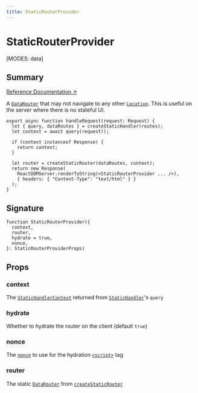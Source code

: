 ```yaml
---
title: StaticRouterProvider
---
```


# StaticRouterProvider

<!--
⚠️ ⚠️ IMPORTANT ⚠️ ⚠️ 

Thank you for helping improve our documentation!

This file is auto-generated from the JSDoc comments in the source
code, so please edit the JSDoc comments in the file below and this
file will be re-generated once those changes are merged.

https://github.com/remix-run/react-router/blob/main/packages/react-router/lib/dom/server.tsx
-->

[MODES: data]

## Summary

[Reference Documentation ↗](https://api.reactrouter.com/v7/functions/react_router.index.StaticRouterProvider.html)

A [`DataRouter`](https://api.reactrouter.com/v7/interfaces/react_router.index.DataRouter.html) that may not navigate to any other [`Location`](https://api.reactrouter.com/v7/interfaces/react_router.index.Location.html).
This is useful on the server where there is no stateful UI.

```tsx
export async function handleRequest(request: Request) {
  let { query, dataRoutes } = createStaticHandler(routes);
  let context = await query(request));

  if (context instanceof Response) {
    return context;
  }

  let router = createStaticRouter(dataRoutes, context);
  return new Response(
    ReactDOMServer.renderToString(<StaticRouterProvider ... />),
    { headers: { "Content-Type": "text/html" } }
  );
}
```

## Signature

```tsx
function StaticRouterProvider({
  context,
  router,
  hydrate = true,
  nonce,
}: StaticRouterProviderProps)
```

## Props

### context

The [`StaticHandlerContext`](https://api.reactrouter.com/v7/interfaces/react_router.index.StaticHandlerContext.html) returned from [`StaticHandler`](https://api.reactrouter.com/v7/interfaces/react_router.index.StaticHandler.html)'s
`query`

### hydrate

Whether to hydrate the router on the client (default `true`)

### nonce

The [`nonce`](https://developer.mozilla.org/en-US/docs/Web/HTML/Reference/Global_attributes/nonce)
to use for the hydration [`<script>`](https://developer.mozilla.org/en-US/docs/Web/HTML/Element/script)
tag

### router

The static [`DataRouter`](https://api.reactrouter.com/v7/interfaces/react_router.index.DataRouter.html) from [`createStaticRouter`](../data-routers/createStaticRouter)

